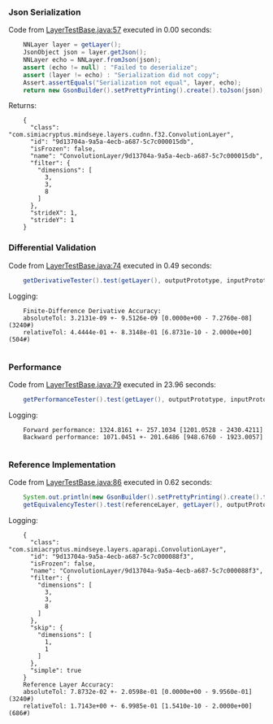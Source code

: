 ### Json Serialization
Code from [LayerTestBase.java:57](../../../../../../../../../../MindsEye/src/test/java/com/simiacryptus/mindseye/layers/LayerTestBase.java#L57) executed in 0.00 seconds: 
```java
    NNLayer layer = getLayer();
    JsonObject json = layer.getJson();
    NNLayer echo = NNLayer.fromJson(json);
    assert (echo != null) : "Failed to deserialize";
    assert (layer != echo) : "Serialization did not copy";
    Assert.assertEquals("Serialization not equal", layer, echo);
    return new GsonBuilder().setPrettyPrinting().create().toJson(json);
```

Returns: 

```
    {
      "class": "com.simiacryptus.mindseye.layers.cudnn.f32.ConvolutionLayer",
      "id": "9d13704a-9a5a-4ecb-a687-5c7c000015db",
      "isFrozen": false,
      "name": "ConvolutionLayer/9d13704a-9a5a-4ecb-a687-5c7c000015db",
      "filter": {
        "dimensions": [
          3,
          3,
          8
        ]
      },
      "strideX": 1,
      "strideY": 1
    }
```



### Differential Validation
Code from [LayerTestBase.java:74](../../../../../../../../../../MindsEye/src/test/java/com/simiacryptus/mindseye/layers/LayerTestBase.java#L74) executed in 0.49 seconds: 
```java
    getDerivativeTester().test(getLayer(), outputPrototype, inputPrototype);
```
Logging: 
```
    Finite-Difference Derivative Accuracy:
    absoluteTol: 3.2131e-09 +- 9.5126e-09 [0.0000e+00 - 7.2760e-08] (3240#)
    relativeTol: 4.4444e-01 +- 8.3148e-01 [6.8731e-10 - 2.0000e+00] (504#)
    
```

### Performance
Code from [LayerTestBase.java:79](../../../../../../../../../../MindsEye/src/test/java/com/simiacryptus/mindseye/layers/LayerTestBase.java#L79) executed in 23.96 seconds: 
```java
    getPerformanceTester().test(getLayer(), outputPrototype, inputPrototype);
```
Logging: 
```
    Forward performance: 1324.8161 +- 257.1034 [1201.0528 - 2430.4211]
    Backward performance: 1071.0451 +- 201.6486 [948.6760 - 1923.0057]
    
```

### Reference Implementation
Code from [LayerTestBase.java:86](../../../../../../../../../../MindsEye/src/test/java/com/simiacryptus/mindseye/layers/LayerTestBase.java#L86) executed in 0.62 seconds: 
```java
    System.out.println(new GsonBuilder().setPrettyPrinting().create().toJson(referenceLayer.getJson()));
    getEquivalencyTester().test(referenceLayer, getLayer(), outputPrototype, inputPrototype);
```
Logging: 
```
    {
      "class": "com.simiacryptus.mindseye.layers.aparapi.ConvolutionLayer",
      "id": "9d13704a-9a5a-4ecb-a687-5c7c000088f3",
      "isFrozen": false,
      "name": "ConvolutionLayer/9d13704a-9a5a-4ecb-a687-5c7c000088f3",
      "filter": {
        "dimensions": [
          3,
          3,
          8
        ]
      },
      "skip": {
        "dimensions": [
          1,
          1
        ]
      },
      "simple": true
    }
    Reference Layer Accuracy:
    absoluteTol: 7.8732e-02 +- 2.0598e-01 [0.0000e+00 - 9.9560e-01] (3240#)
    relativeTol: 1.7143e+00 +- 6.9985e-01 [1.5410e-10 - 2.0000e+00] (686#)
    
```

